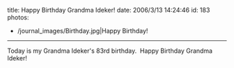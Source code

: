 title: Happy Birthday Grandma Ideker!
date: 2006/3/13 14:24:46
id: 183
photos:
- /journal_images/Birthday.jpg|Happy Birthday!
---
Today is my Grandma Ideker's 83rd birthday.  Happy Birthday Grandma Ideker!
